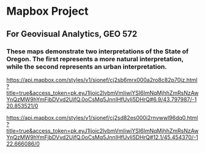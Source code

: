 # Mapbox Project
## For Geovisual Analytics, GEO 572
### These maps demonstrate two interpretations of the State of Oregon. The first represents a more natural interpretation, while the second represents an urban interpretation. 

https://api.mapbox.com/styles/v1/sionef/cj2sb6mrx000a2ro8c82p70jz.html?title=true&access_token=pk.eyJ1Ijoic2lvbmVmIiwiYSI6ImNqMjhhZmRsNzAwYnQzMW9hYmFjbDVvd2UifQ.0oCsMq5JnnIHfUvIj5DHrQ#6.9/43.797987/-120.853521/0


https://api.mapbox.com/styles/v1/sionef/cj2sd82es000i2rnvwwl96dq0.html?title=true&access_token=pk.eyJ1Ijoic2lvbmVmIiwiYSI6ImNqMjhhZmRsNzAwYnQzMW9hYmFjbDVvd2UifQ.0oCsMq5JnnIHfUvIj5DHrQ#12.1/45.454370/-122.666086/0
